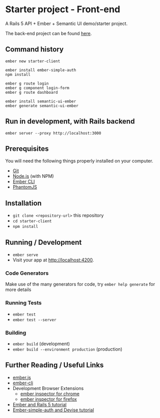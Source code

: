 # Starter project - Front-end
A Rails 5 API + Ember + Semantic UI demo/starter project.
 
The back-end project can be found [here](https://github.com/etiennebaque/starter-api).

## Command history
```
ember new starter-client 
 
ember install ember-simple-auth
npm install

ember g route login
ember g component login-form
ember g route dashboard

ember install semantic-ui-ember
ember generate semantic-ui-ember
```

## Run in development, with Rails backend
```
ember server --proxy http://localhost:3000
```

## Prerequisites

You will need the following things properly installed on your computer.

* [Git](https://git-scm.com/)
* [Node.js](https://nodejs.org/) (with NPM)
* [Ember CLI](https://ember-cli.com/)
* [PhantomJS](http://phantomjs.org/)

## Installation

* `git clone <repository-url>` this repository
* `cd starter-client`
* `npm install`

## Running / Development

* `ember serve`
* Visit your app at [http://localhost:4200](http://localhost:4200).

### Code Generators

Make use of the many generators for code, try `ember help generate` for more details

### Running Tests

* `ember test`
* `ember test --server`

### Building

* `ember build` (development)
* `ember build --environment production` (production)

## Further Reading / Useful Links

* [ember.js](http://emberjs.com/)
* [ember-cli](https://ember-cli.com/)
* Development Browser Extensions
  * [ember inspector for chrome](https://chrome.google.com/webstore/detail/ember-inspector/bmdblncegkenkacieihfhpjfppoconhi)
  * [ember inspector for firefox](https://addons.mozilla.org/en-US/firefox/addon/ember-inspector/)
* [Ember and Rails 5 tutorial](https://emberigniter.com/modern-bridge-ember-and-rails-5-with-json-api/)
* [Ember-simple-auth and Devise
  tutorial](https://romulomachado.github.io/2015/09/28/using-ember-simple-auth-with-devise.html)
